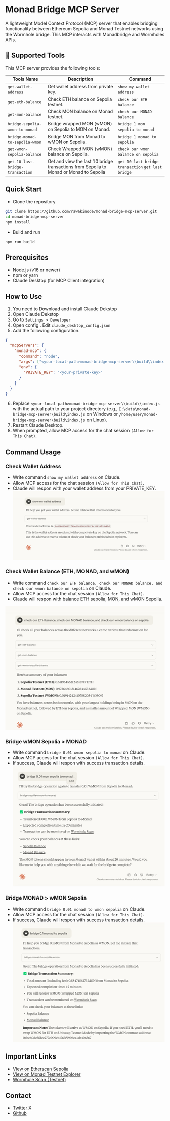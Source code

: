 
# Monad Bridge MCP Server

A lightweight Model Context Protocol (MCP) server that enables bridging functionality between Ethereum Sepolia and Monad Testnet networks using the Wormhole bridge. This MCP interacts with Monadbridge and Wormholes APIs.

## 🚀 Supported Tools

This MCP server provides the following tools:

| Tools Name                          | Description                                                   | Command |
|----------------------------------|-------------------------------------------------------------|------|
| `get-wallet-address`             | Get wallet address from private key.                       | `show my wallet address` |
| `get-eth-balance`                | Check ETH balance on Sepolia testnet.                      | `check our ETH balance` |
| `get-mon-balance`                | Check MON balance on Monad testnet.                        | `check our MONAD balance` |
| `bridge-sepolia-wmon-to-monad`  | Bridge wrapped MON (wMON) on Sepolia to MON on Monad.      | `bridge 1 mon sepolia to monad` |
| `bridge-monad-to-sepolia-wmon`  | Bridge MON from Monad to wMON on Sepolia.                  | `bridge 1 monad to sepolia` |
| `get-wmon-sepolia-balance` | Check Wrapped MON (wMON) balance on Sepolia. | `check our wmon balance on sepolia` |
|`get-10-last-bridge-transaction`|Get and view the last 10 bridge transactions from Sepolia to Monad or Monad to Sepolia| `get 10 last bridge transaction` `get last bridge`|

## Quick Start

- Clone the repository
```bash
git clone https://github.com/rawakinode/monad-bridge-mcp-server.git
cd monad-bridge-mcp-server
npm install
```

- Build and run
```
npm run build
```

## Prerequisites

- Node.js (v16 or newer)
- npm or yarn
- Claude Desktop (for MCP Client integration)

## How to Use

1. You need to Download and install Claude Dekstop
2. Open Claude Dekstop
3. Go to `Settings > Developer`
4. Open config . Edit `claude_desktop_config.json`
5. Add the following configuration.
```json
{
  "mcpServers": {
    "monad-mcp": {
      "command": "node",
      "args": ["<your-local-path>monad-bridge-mcp-server\\build\\index.js"],
      "env": {
        "PRIVATE_KEY": "<your-private-key>" 
      }
    }
  }
}

```
6. Replace `<your-local-path>monad-bridge-mcp-server\\build\\index.js` with the actual path to your project directory (e.g., `E:\data\monad-bridge-mcp-server\build\index.js` on Windows or `/home/user/monad-bridge-mcp-server\build\index.js` on Linux).
7. Restart Claude Desktop.
8. When prompted, allow MCP access for the chat session `(Allow for This Chat)`.

## Command Usage

### Check Wallet Address

- Write command `show my wallet address` on Claude.
- Allow MCP access for the chat session `(Allow for This Chat)`.
- Claude will respon with your wallet address from your PRIVATE_KEY.
 ![image](./image/a_wallet.png)

### Check Wallet Balance (ETH, MONAD, and wMON)

- Write command `check our ETH balance, check our MONAD balance, and check our wmon balance on sepolia` on Claude.
- Allow MCP access for the chat session `(Allow for This Chat)`.
- Claude will respon with balance ETH sepolia, MON, and wMON Sepolia.

 ![image](./image/b_get_balance.png)

### Bridge wMON Sepolia > MONAD

- Write command `bridge 0.01 wmon sepolia to monad` on Claude.
- Allow MCP access for the chat session `(Allow for This Chat)`.
- If success, Claude will respon with success transaction details.
 ![image](./image/c_bridge.png)

### Bridge MONAD > wMON Sepolia

- Write command `bridge 0.01 monad to wmon sepolia` on Claude.
- Allow MCP access for the chat session `(Allow for This Chat)`.
- If success, Claude will respon with success transaction details.
 ![image](./image/d_bridge.png)

## Important Links

- [View on Etherscan Sepolia](https://sepolia.etherscan.io/)
- [View on Monad Testnet Explorer](https://testnet.monadexplorer.com/)
- [Wormhole Scan (Testnet)](https://wormholescan.io/?network=Testnet)

## Contact

- [Twitter X](https://x.com/rawakinode)
- [Github](https://github.com/rawakinode)

